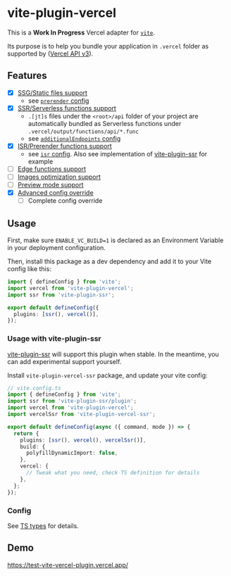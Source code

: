 # vite-plugin-vercel

This is a **Work In Progress** Vercel adapter for [`vite`](https://vitejs.dev/).

Its purpose is to help you bundle your application in `.vercel` folder as supported by
([Vercel API v3](https://vercel.com/docs/build-output-api/v3)).

## Features

- [x] [SSG/Static files support](https://vercel.com/docs/build-output-api/v3#vercel-primitives/static-files)
  - see [`prerender` config](/packages/vercel/src/types.ts#L33)
- [x] [SSR/Serverless functions support](https://vercel.com/docs/build-output-api/v3#vercel-primitives/serverless-functions)
  - `.[jt]s` files under the `<root>/api` folder of your project are automatically bundled as Serverless functions under `.vercel/output/functions/api/*.func`
  - see [`additionalEndpoints` config](/packages/vercel/src/types.ts#L54)
- [x] [ISR/Prerender functions support](https://vercel.com/docs/build-output-api/v3#vercel-primitives/prerender-functions)
  - see [`isr` config](/packages/vercel/src/types.ts#L81). Also see implementation of [vite-plugin-ssr](./prerender/vite-plugin-ssr.ts) for example
- [ ] [Edge functions support](https://vercel.com/docs/build-output-api/v3#vercel-primitives/edge-functions)
- [ ] [Images optimization support](https://vercel.com/docs/build-output-api/v3#build-output-configuration/supported-properties/images)
- [ ] [Preview mode support](https://vercel.com/docs/build-output-api/v3#features/preview-mode)
- [x] [Advanced config override](/packages/vercel/src/types.ts#L15)
  - [ ] Complete config override

## Usage

First, make sure `ENABLE_VC_BUILD=1` is declared as an Environment Variable in your deployment configuration.

Then, install this package as a dev dependency and add it to your Vite config like this:

```ts
import { defineConfig } from 'vite';
import vercel from 'vite-plugin-vercel';
import ssr from 'vite-plugin-ssr';

export default defineConfig({
  plugins: [ssr(), vercel()],
});
```

### Usage with vite-plugin-ssr

[vite-plugin-ssr](https://vite-plugin-ssr.com/) will support this plugin when stable.
In the meantime, you can add experimental support yourself.

Install `vite-plugin-vercel-ssr` package, and update your vite config:

```ts
// vite.config.ts
import { defineConfig } from 'vite';
import ssr from 'vite-plugin-ssr/plugin';
import vercel from 'vite-plugin-vercel';
import vercelSsr from 'vite-plugin-vercel-ssr';

export default defineConfig(async ({ command, mode }) => {
  return {
    plugins: [ssr(), vercel(), vercelSsr()],
    build: {
      polyfillDynamicImport: false,
    },
    vercel: {
      // Tweak what you need, check TS definition for details
    },
  };
});
```

### Config

See [TS types](/packages/vercel/src/types.ts#L15) for details.

## Demo

https://test-vite-vercel-plugin.vercel.app/
